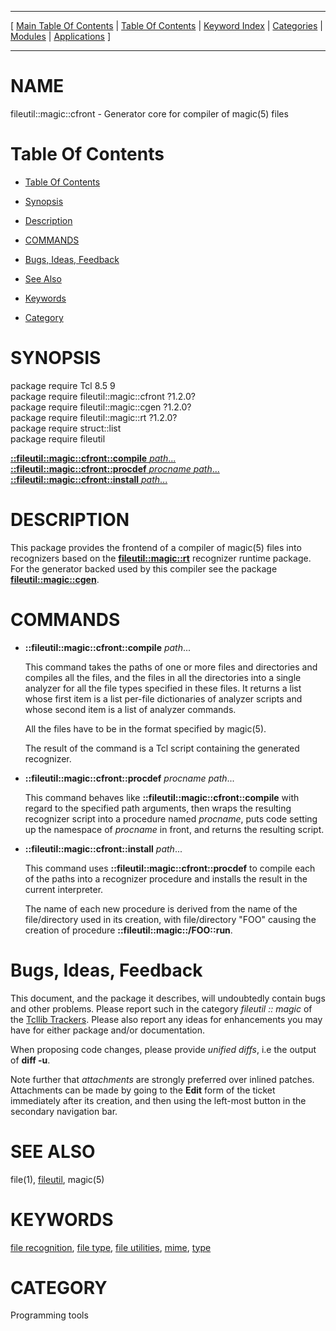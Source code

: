 
[//000000001]: # (fileutil::magic::cfront \- file utilities)
[//000000002]: # (Generated from file 'cfront\.man' by tcllib/doctools with format 'markdown')
[//000000003]: # (fileutil::magic::cfront\(n\) 1\.2\.0 tcllib "file utilities")

<hr> [ <a href="../../../../toc.md">Main Table Of Contents</a> &#124; <a
href="../../../toc.md">Table Of Contents</a> &#124; <a
href="../../../../index.md">Keyword Index</a> &#124; <a
href="../../../../toc0.md">Categories</a> &#124; <a
href="../../../../toc1.md">Modules</a> &#124; <a
href="../../../../toc2.md">Applications</a> ] <hr>

# NAME

fileutil::magic::cfront \- Generator core for compiler of magic\(5\) files

# <a name='toc'></a>Table Of Contents

  - [Table Of Contents](#toc)

  - [Synopsis](#synopsis)

  - [Description](#section1)

  - [COMMANDS](#section2)

  - [Bugs, Ideas, Feedback](#section3)

  - [See Also](#seealso)

  - [Keywords](#keywords)

  - [Category](#category)

# <a name='synopsis'></a>SYNOPSIS

package require Tcl 8\.5 9  
package require fileutil::magic::cfront ?1\.2\.0?  
package require fileutil::magic::cgen ?1\.2\.0?  
package require fileutil::magic::rt ?1\.2\.0?  
package require struct::list  
package require fileutil  

[__::fileutil::magic::cfront::compile__ *path*\.\.\.](#1)  
[__::fileutil::magic::cfront::procdef__ *procname* *path*\.\.\.](#2)  
[__::fileutil::magic::cfront::install__ *path*\.\.\.](#3)  

# <a name='description'></a>DESCRIPTION

This package provides the frontend of a compiler of magic\(5\) files into
recognizers based on the __[fileutil::magic::rt](rtcore\.md)__ recognizer
runtime package\. For the generator backed used by this compiler see the package
__[fileutil::magic::cgen](cgen\.md)__\.

# <a name='section2'></a>COMMANDS

  - <a name='1'></a>__::fileutil::magic::cfront::compile__ *path*\.\.\.

    This command takes the paths of one or more files and directories and
    compiles all the files, and the files in all the directories into a single
    analyzer for all the file types specified in these files\. It returns a list
    whose first item is a list per\-file dictionaries of analyzer scripts and
    whose second item is a list of analyzer commands\.

    All the files have to be in the format specified by magic\(5\)\.

    The result of the command is a Tcl script containing the generated
    recognizer\.

  - <a name='2'></a>__::fileutil::magic::cfront::procdef__ *procname* *path*\.\.\.

    This command behaves like __::fileutil::magic::cfront::compile__ with
    regard to the specified path arguments, then wraps the resulting recognizer
    script into a procedure named *procname*, puts code setting up the
    namespace of *procname* in front, and returns the resulting script\.

  - <a name='3'></a>__::fileutil::magic::cfront::install__ *path*\.\.\.

    This command uses __::fileutil::magic::cfront::procdef__ to compile each
    of the paths into a recognizer procedure and installs the result in the
    current interpreter\.

    The name of each new procedure is derived from the name of the
    file/directory used in its creation, with file/directory "FOO" causing the
    creation of procedure __::fileutil::magic::/FOO::run__\.

# <a name='section3'></a>Bugs, Ideas, Feedback

This document, and the package it describes, will undoubtedly contain bugs and
other problems\. Please report such in the category *fileutil :: magic* of the
[Tcllib Trackers](http://core\.tcl\.tk/tcllib/reportlist)\. Please also report
any ideas for enhancements you may have for either package and/or documentation\.

When proposing code changes, please provide *unified diffs*, i\.e the output of
__diff \-u__\.

Note further that *attachments* are strongly preferred over inlined patches\.
Attachments can be made by going to the __Edit__ form of the ticket
immediately after its creation, and then using the left\-most button in the
secondary navigation bar\.

# <a name='seealso'></a>SEE ALSO

file\(1\), [fileutil](\.\./fileutil/fileutil\.md), magic\(5\)

# <a name='keywords'></a>KEYWORDS

[file recognition](\.\./\.\./\.\./\.\./index\.md\#file\_recognition), [file
type](\.\./\.\./\.\./\.\./index\.md\#file\_type), [file
utilities](\.\./\.\./\.\./\.\./index\.md\#file\_utilities),
[mime](\.\./\.\./\.\./\.\./index\.md\#mime), [type](\.\./\.\./\.\./\.\./index\.md\#type)

# <a name='category'></a>CATEGORY

Programming tools
